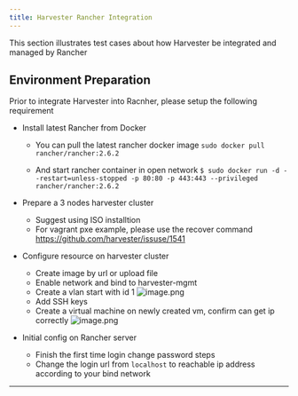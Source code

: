 ```yaml
---
title: Harvester Rancher Integration
---
```

This section illustrates test cases about how Harvester be integrated and managed by Rancher


## Environment Preparation
Prior to integrate Harvester into Racnher, please setup the following requirement

- Install latest Rancher from Docker

    - You can pull the latest rancher docker image 
    ```sudo docker pull rancher/rancher:2.6.2```  
  
    - And start rancher container in open network
    ```$ sudo docker run -d --restart=unless-stopped -p 80:80 -p 443:443 --privileged rancher/rancher:2.6.2```

- Prepare a 3 nodes harvester cluster
    - Suggest using ISO installtion 
    - For vagrant pxe example, please use the recover command
    https://github.com/harvester/issuse/1541  

     

- Configure resource on harvester cluster 
    - Create image by url or upload file
    - Enable network and bind to harvester-mgmt
    - Create a vlan start with id 1
    ![image.png](https://images.zenhubusercontent.com/61519853321ea20d65443929/48e273e3-e264-4946-bf8d-774107a30382)
    - Add SSH keys
    - Create a virtual machine on newly created vm, confirm can get ip correctly
    ![image.png](https://images.zenhubusercontent.com/61519853321ea20d65443929/04baf5fc-47ee-4dda-bea7-18f3090d9958)
- Initial config on Rancher server
    - Finish the first time login change password steps
    - Change the login url from `localhost` to reachable ip address according to your bind network 

---
